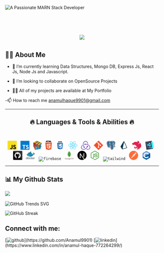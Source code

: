 ![A Passionate MARN Stack Developer](https://i.ibb.co/sg6mwtK/ru-IIXbo-Af-WYH.gif)

<br/>
<h1 align="center">
  <a href="https://git.io/typing-svg">
    <img src="https://readme-typing-svg.herokuapp.com/?lines=Hello,+There!+👋;This+is+Anamul+Haque+;Full-stack+developer&center=true&size=30">
  </a>
</h1>

<h2>🙋‍♂️ About Me</h2>

- 🌱 I’m currently learning Data Structures, Mongo DB, Express Js, React Js, Node Js and Javascript.

- 👯 I’m looking to collaborate on OpenSource Projects

- 👨‍💻 All of my projects are available at My Portfolio

-📫 How to reach me anamulhaque9901@gmail.com

<hr>
<h2 align="center">🔥 Languages & Tools & Abilities 🔥</h2>
<br>
<p align="center" gap="15px" padding="20px">
  <code><img title="Javascript" height="30" src="images/javascript.svg"></code>
  &nbsp;
  <code><img title="typescript" height="30" src="https://raw.githubusercontent.com/devicons/devicon/master/icons/typescript/typescript-original.svg"></code>
  &nbsp;
  <code><img title="Problem Solving" height="30" src="images/problemSolving.png"></code>
  &nbsp;
  <code><img title="HTML5" height="30" src="images/html5.svg"></code>
  &nbsp;
  <code><img title="CSS" height="30" src="images/css.svg"></code>
  &nbsp;
  <code><img title="React" height="30" src="images/react-original.svg"></code>
  &nbsp;
  <code><img title="Redux" height="30" src="images/redux.svg"></code>
  &nbsp;
  <code><img title="Git" height="30" src="images/git-original.svg"></code>
  &nbsp;
  <code><img title="PostgreSQL" height="30" src="images/postgresql.svg"></code>
  &nbsp;
  <code><img title="prisma" height="30" src="images/prisma.svg"></code>
  &nbsp;
  <code><img title="nestjs" height="30" src="images/nestjs.svg"></code>
  &nbsp;
  <code><img title="Visual Studio Code" height="30" src="images/vscode.png"></code>
  &nbsp;
  <code><img title="GitHub" height="30" src="images/github.svg"></code>
  &nbsp;
  <code><img title="docker" height="30" src="https://raw.githubusercontent.com/devicons/devicon/master/icons/docker/docker-original-wordmark.svg"></code>
  &nbsp;
  <code><img title="firebase" height="30" src="https://www.vectorlogo.zone/logos/firebase/firebase-icon.svg"></code>
  &nbsp;
  <code><img title="mongodb" height="30" src="https://raw.githubusercontent.com/devicons/devicon/master/icons/mongodb/mongodb-original-wordmark.svg"></code>
  &nbsp;
  <code><img title="nextjs" height="30" src="images/nextjs.svg"></code>
  &nbsp;
  <code><img title="nodejs" height="30" src="images/nodejs.svg"></code>
  &nbsp;
  <code><img title="tailwind" height="30" src="https://www.vectorlogo.zone/logos/tailwindcss/tailwindcss-icon.svg"></code>
  &nbsp;
  <code><img title="postman" height="30" src="images/postman.svg"></code>
  &nbsp;
  <code><img title="C" height="30" src="https://raw.githubusercontent.com/devicons/devicon/master/icons/c/c-original.svg"></code>

</p>
<hr>

<h2>📊 My Github Stats</h2>

![](http://github-profile-summary-cards.vercel.app/api/cards/profile-details?username=Anamul9901&theme=dark)

![GitHub Trends SVG](https://api.githubtrends.io/user/svg/avgupta456/langs)

![GitHub Streak](https://github-readme-streak-stats.herokuapp.com/?user=Anamul9901&theme=dark&border_radius=4.7)

<h2>Connect with me:</h2>
[<img src='https://cdn.jsdelivr.net/npm/simple-icons@3.0.1/icons/github.svg' alt='github' height='40'>](https://github.com/Anamul9901)  [<img src='https://cdn.jsdelivr.net/npm/simple-icons@3.0.1/icons/linkedin.svg' alt='linkedin' height='40'>](https://www.linkedin.com/in/anamul-haque-772264299/)
